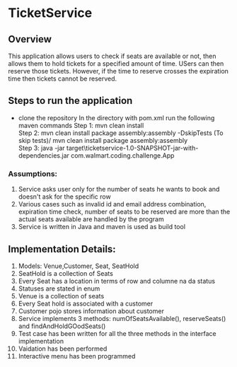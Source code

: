 # TicketService

## Overview
This application allows users to check if seats are available or not, then allows them to hold tickets for a specified amount of time. USers can then reserve those tickets. However, if the time to reserve crosses the expiration time then tickets cannot be reserved.

## Steps to run the application
- clone the repository
In the directory with pom.xml run the following maven commands
Step 1: mvn clean install<br>
Step 2: mvn clean install package assembly:assembly -DskipTests (To skip tests)/ mvn clean install package assembly:assembly<br>
Step 3: java -jar target\ticketservice-1.0-SNAPSHOT-jar-with-dependencies.jar com.walmart.coding.challenge.App

### Assumptions:
1. Service asks user only for the number of seats he wants to book and doesn't ask for the specific row<br>
2. Various cases such as invalid id and email address combination, expiration time check, number of seats to be reserved are more than the actual seats available are handled by the program<br>
3. Service is written in Java and maven is used as build tool

## Implementation Details:
1. Models: Venue,Customer, Seat, SeatHold
2. SeatHold is a collection of Seats
3. Every Seat has a location in terms of row and columne na da status
4. Statuses are stated in enum
5. Venue is a collection of seats
6. Every Seat hold is associated with a customer
7. Customer pojo stores information about customer
8. Service implements 3 methods: numOfSeatsAvailable(), reserveSeats() and findAndHoldGOodSeats()
9. Test case has been written for all the three methods in the interface implementation
9. Vaidation has been performed
20. Interactive menu has been programmed 
